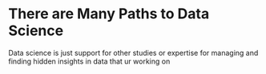 # There are Many Paths to Data Science

Data science is just support for other studies or expertise for managing and finding hidden insights in data that ur working on
